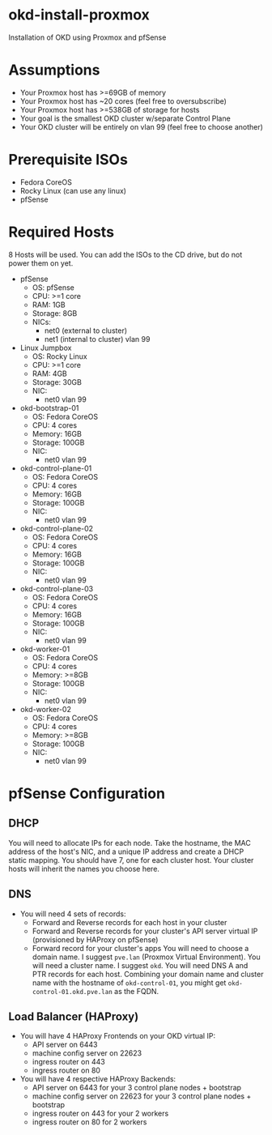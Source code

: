 # okd-install-proxmox
Installation of OKD using Proxmox and pfSense
# Assumptions
- Your Proxmox host has >=69GB of memory
- Your Proxmox host has ~20 cores (feel free to oversubscribe)
- Your Proxmox host has >=538GB of storage for hosts
- Your goal is the smallest OKD cluster w/separate Control Plane
- Your OKD cluster will be entirely on vlan 99 (feel free to choose another)
# Prerequisite ISOs
- Fedora CoreOS
- Rocky Linux (can use any linux)
- pfSense
# Required Hosts
8 Hosts will be used. You can add the ISOs to the CD drive, but do not power them on yet.
- pfSense
	- OS: pfSense
	- CPU: >=1 core
	- RAM: 1GB
	- Storage: 8GB
	- NICs:
		- net0 (external to cluster)
		- net1 (internal to cluster) vlan 99
- Linux Jumpbox
	- OS: Rocky Linux
	- CPU: >=1 core
	- RAM: 4GB
	- Storage: 30GB
	- NIC:
		- net0 vlan 99
- okd-bootstrap-01
	- OS: Fedora CoreOS
	- CPU: 4 cores
	- Memory: 16GB
	- Storage: 100GB
	- NIC:
		- net0 vlan 99
- okd-control-plane-01
	- OS: Fedora CoreOS
	- CPU: 4 cores
	- Memory: 16GB
	- Storage: 100GB
	- NIC:
		- net0 vlan 99
- okd-control-plane-02
	- OS: Fedora CoreOS
	- CPU: 4 cores
	- Memory: 16GB
	- Storage: 100GB
	- NIC:
		- net0 vlan 99
- okd-control-plane-03
	- OS: Fedora CoreOS
	- CPU: 4 cores
	- Memory: 16GB
	- Storage: 100GB
	- NIC:
		- net0 vlan 99
- okd-worker-01
	- OS: Fedora CoreOS
	- CPU: 4 cores
	- Memory: >=8GB
	- Storage: 100GB
	- NIC:
		- net0 vlan 99
- okd-worker-02
	- OS: Fedora CoreOS
	- CPU: 4 cores
	- Memory: >=8GB
	- Storage: 100GB
	- NIC:
		- net0 vlan 99
# pfSense Configuration
## DHCP
You will need to allocate IPs for each node. Take the hostname, the MAC address of the host's NIC, and a unique IP address and create a DHCP static mapping. You should have 7, one for each cluster host. Your cluster hosts will inherit the names you choose here.
## DNS
- You will need 4 sets of records:
	- Forward and Reverse records for each host in your cluster
 	- Forward and Reverse records for your cluster's API server virtual IP (provisioned by HAProxy on pfSense)
  	- Forward record for your cluster's apps
You will need to choose a domain name. I suggest `pve.lan` (Proxmox Virtual Environment).
You will need a cluster name. I suggest `okd`.
You will need DNS A and PTR records for each host. Combining your domain name and cluster name with the hostname of `okd-control-01`, you might get `okd-control-01.okd.pve.lan` as the FQDN. 
## Load Balancer (HAProxy)
- You will have 4 HAProxy Frontends on your OKD virtual IP:
	- API server on 6443
 	- machine config server on 22623
  	- ingress router on 443
  	- ingress router on 80
- You will have 4 respective HAProxy Backends:
	- API server on 6443 for your 3 control plane nodes + bootstrap
 	- machine config server on 22623 for your 3 control plane nodes + bootstrap
  	- ingress router on 443 for your 2 workers
  	- ingress router on 80 for 2 workers
